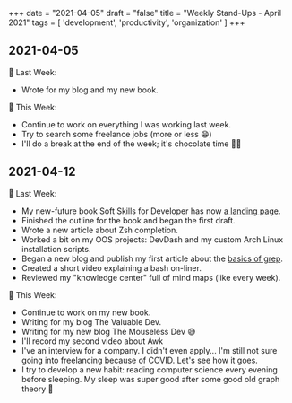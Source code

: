 +++
date = "2021-04-05"
draft = "false"
title = "Weekly Stand-Ups - April 2021"
tags = [
    'development',
    'productivity',
    'organization'
]
+++

## 2021-04-05

💫 Last Week:

* Wrote for my blog and my new book.

🔨 This Week:

* Continue to work on everything I was working last week.
* Try to search some freelance jobs (more or less 😁)
* I'll do a break at the end of the week; it's chocolate time 🍫🐰

## 2021-04-12

💫 Last Week:

* My new-future book Soft Skills for Developer has now [a landing page](https://thesoftskills.dev/).
* Finished the outline for the book and began the first draft.
* Wrote a new article about Zsh completion.
* Worked a bit on my OOS projects: DevDash and my custom Arch Linux installation scripts.
* Began a new blog and publish my first article about the [basics of grep](https://themouseless.dev/posts/grep-basics-mouseless/).
* Created a short video explaining a bash on-liner.
* Reviewed my "knowledge center" full of mind maps (like every week).

🔨 This Week:

* Continue to work on my new book.
* Writing for my blog The Valuable Dev.
* Writing for my new blog The Mouseless Dev 😅
* I'll record my second video about Awk
* I've an interview for a company. I didn't even apply... I'm still not sure going into freelancing because of COVID. Let's see how it goes.
* I try to develop a new habit: reading computer science every evening before sleeping. My sleep was super good after some good old graph theory 🤣
